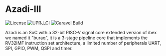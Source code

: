 # Azadi-III

[![License](https://img.shields.io/badge/License-Apache%202.0-blue.svg)](https://opensource.org/licenses/Apache-2.0) [![UPRJ_CI](https://github.com/efabless/caravel_project_example/actions/workflows/user_project_ci.yml/badge.svg)](https://github.com/efabless/caravel_project_example/actions/workflows/user_project_ci.yml) [![Caravel Build](https://github.com/efabless/caravel_project_example/actions/workflows/caravel_build.yml/badge.svg)](https://github.com/efabless/caravel_project_example/actions/workflows/caravel_build.yml)

Azadi is an SoC with a 32-bit RISC-V signal core extended version of ibex we named it "buraq", it is a 3-stage pipeline core that implements the RV32IMF instruction set architecture, a limited number of peripherals UART, SPI, GPIO, PWM, QSPI and timer.